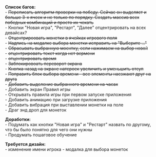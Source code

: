 <b>Список багов:</b> <br>
    - ~~Переписать алгоритм проверки на победу. 
Сейчас он выделяет и больше 3-х ячеек и не только по порядку.
Создать массив всех победных комбинаций и просто их чекать~~ <br>
    - Кнопки "Новая игра", "Рестарт", "Далее" отцентрировать на всех девайсах? <br>
    - ~~Отцентрироовать монетки в ячейках игрового поля~~ <br>
    - ~~Надпись на модалке выбора монетки исправить на "Выберите ..."~~ <br>
    - ~~Сбрасывать выбранную моентку, если нажимаем на выбор ново~~й <br>
    - ~~отцентрировать текст когда нет вермени~~ <br>
    - ~~отцентрировать время~~ <br>
    - ~~Заблокировоать переворот экрана~~  <br>
    - ~~Кнопка назад на экране натсроек увеличить и уменьшить отсуп~~ <br>
    - ~~Поправить блок выбора времени - все элементы наезжают друг на друга~~ <br>
    - ~~Добавить выделение выбранного времени на часах~~ <br>
    - Добавить экран Правил игры <br>
    - Открывать правила игры при первом запуске приложения <br>
    - Добавить анимацию при загрузке приложения <br>
    - Добавить вибрация при выставлении монетки на поле <br>
    - Драг энд дроп для монеток <br>

<b>Доработки:</b><br>
    - Подумать как кнопки "Новая игра" и "Рестарт" назвать по другому, что бы было понятно для чего они нужны <br>
    - Продумать пошаговое обучение


<b>Требуется дизайн:</b> <br>
    - изменение имени игрока
    - модалка для выбора монеток
